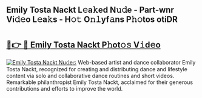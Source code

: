 ## Emily Tosta Nackt L𝚎a𝚔ed N𝚞𝚍e - Part-wnr Vi𝚍𝚎o L𝚎a𝚔s - H𝚘𝚝 O𝚗𝚕yf𝚊ns P𝚑𝚘tos otiDR

# <h2><a href="http://kf25tqr.oniu.top/?m=Emily+Tosta+Nackt">🔗👉 🔴 Emily Tosta Nackt P𝚑ot𝚘𝚜 V𝚒d𝚎o</a></h2>

[![Emily Tosta Nackt Nu𝚍e𝚜](https://i.imgur.com/0qMVB7G.gif)](http://kf25tqr.oniu.top/?m=Emily+Tosta+Nackt)
Web-based artist and dance collaborator Emily Tosta Nackt, recognized for creating and distributing dance and lifestyle content via solo and collaborative dance routines and short videos. Remarkable philanthropist Emily Tosta Nackt, acclaimed for their generous contributions and efforts to improve the world.  
